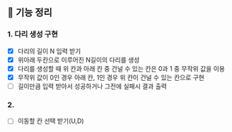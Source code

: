 ## 🚀 기능 정리
### 1. 다리 생성 구현
- [x] 다리의 길이 N 입력 받기
- [x] 위아래 두칸으로 이루어진 N길이의 다리를 생성
- [x] 다리를 생성할 때 위 칸과 아래 칸 중 건널 수 있는 칸은 0과 1 중 무작위 값을 이용
- [x] 무작위 값이 0인 경우 아래 칸, 1인 경우 위 칸이 건널 수 있는 칸으로 구현
- [ ] 길이만큼 입력 받아서 성공하거나 그전에 실패시 결과 출력
### 2. 
- [ ] 이동할 칸 선택 받기(U,D)

